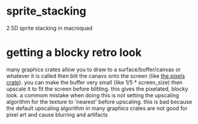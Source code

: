 # sprite_stacking
2.5D sprite stacking in macroquad

# getting a blocky retro look
many graphics crates allow you to draw to a surface/buffer/canvas or whatever it is called then blit 
the canavs onto the screen (like [the pixels crate](https://www.github.com/parasyte/pixels)). you can make the buffer very 
small (like 1/5 * screen_size) then upscale it to fit the screen before blitting. this gives the pixelated, blocky look. a commom mistake when doing this is not setting the upscaling
algorithm for the texture to 'nearest' before upscaling. this is bad because the default upscaling algorithm in many graphics crates are not good for pixel art and cause blurring and artifacts
